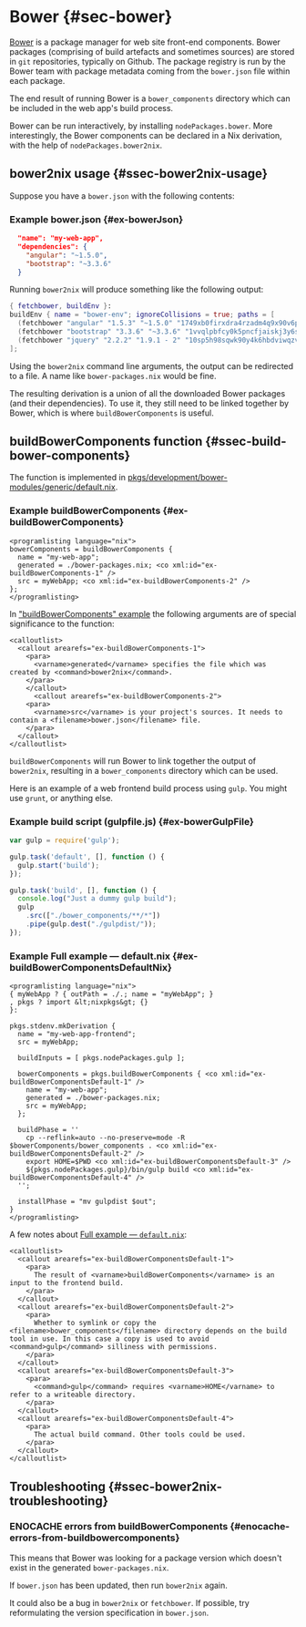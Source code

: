 # Bower {#sec-bower}

[Bower](https://bower.io) is a package manager for web site front-end components. Bower packages (comprising of build artefacts and sometimes sources) are stored in `git` repositories, typically on Github. The package registry is run by the Bower team with package metadata coming from the `bower.json` file within each package.

The end result of running Bower is a `bower_components` directory which can be included in the web app's build process.

Bower can be run interactively, by installing `nodePackages.bower`. More interestingly, the Bower components can be declared in a Nix derivation, with the help of `nodePackages.bower2nix`.

## bower2nix usage {#ssec-bower2nix-usage}

Suppose you have a `bower.json` with the following contents:

### Example bower.json {#ex-bowerJson}

```json
  "name": "my-web-app",
  "dependencies": {
    "angular": "~1.5.0",
    "bootstrap": "~3.3.6"
  }
```

Running `bower2nix` will produce something like the following output:

```nix
{ fetchbower, buildEnv }:
buildEnv { name = "bower-env"; ignoreCollisions = true; paths = [
  (fetchbower "angular" "1.5.3" "~1.5.0" "1749xb0firxdra4rzadm4q9x90v6pzkbd7xmcyjk6qfza09ykk9y")
  (fetchbower "bootstrap" "3.3.6" "~3.3.6" "1vvqlpbfcy0k5pncfjaiskj3y6scwifxygfqnw393sjfxiviwmbv")
  (fetchbower "jquery" "2.2.2" "1.9.1 - 2" "10sp5h98sqwk90y4k6hbdviwqzvzwqf47r3r51pakch5ii2y7js1")
];
```

Using the `bower2nix` command line arguments, the output can be redirected to a file. A name like `bower-packages.nix` would be fine.

The resulting derivation is a union of all the downloaded Bower packages (and their dependencies). To use it, they still need to be linked together by Bower, which is where `buildBowerComponents` is useful.

## buildBowerComponents function {#ssec-build-bower-components}

The function is implemented in [pkgs/development/bower-modules/generic/default.nix](https://github.com/NixOS/nixpkgs/blob/master/pkgs/development/bower-modules/generic/default.nix).

### Example buildBowerComponents {#ex-buildBowerComponents}

```{=docbook}
<programlisting language="nix">
bowerComponents = buildBowerComponents {
  name = "my-web-app";
  generated = ./bower-packages.nix; <co xml:id="ex-buildBowerComponents-1" />
  src = myWebApp; <co xml:id="ex-buildBowerComponents-2" />
};
</programlisting>
```

In ["buildBowerComponents" example](#ex-buildBowerComponents) the following arguments are of special significance to the function:

```{=docbook}
<calloutlist>
  <callout arearefs="ex-buildBowerComponents-1">
    <para>
      <varname>generated</varname> specifies the file which was created by <command>bower2nix</command>.
    </para>
    </callout>
      <callout arearefs="ex-buildBowerComponents-2">
    <para>
      <varname>src</varname> is your project's sources. It needs to contain a <filename>bower.json</filename> file.
    </para>
  </callout>
</calloutlist>
```

`buildBowerComponents` will run Bower to link together the output of `bower2nix`, resulting in a `bower_components` directory which can be used.

Here is an example of a web frontend build process using `gulp`. You might use `grunt`, or anything else.

### Example build script (gulpfile.js) {#ex-bowerGulpFile}

```javascript
var gulp = require('gulp');

gulp.task('default', [], function () {
  gulp.start('build');
});

gulp.task('build', [], function () {
  console.log("Just a dummy gulp build");
  gulp
    .src(["./bower_components/**/*"])
    .pipe(gulp.dest("./gulpdist/"));
});
```

### Example Full example — default.nix {#ex-buildBowerComponentsDefaultNix}

```{=docbook}
<programlisting language="nix">
{ myWebApp ? { outPath = ./.; name = "myWebApp"; }
, pkgs ? import &lt;nixpkgs&gt; {}
}:

pkgs.stdenv.mkDerivation {
  name = "my-web-app-frontend";
  src = myWebApp;

  buildInputs = [ pkgs.nodePackages.gulp ];

  bowerComponents = pkgs.buildBowerComponents { <co xml:id="ex-buildBowerComponentsDefault-1" />
    name = "my-web-app";
    generated = ./bower-packages.nix;
    src = myWebApp;
  };

  buildPhase = ''
    cp --reflink=auto --no-preserve=mode -R $bowerComponents/bower_components . <co xml:id="ex-buildBowerComponentsDefault-2" />
    export HOME=$PWD <co xml:id="ex-buildBowerComponentsDefault-3" />
    ${pkgs.nodePackages.gulp}/bin/gulp build <co xml:id="ex-buildBowerComponentsDefault-4" />
  '';

  installPhase = "mv gulpdist $out";
}
</programlisting>
```

A few notes about [Full example — `default.nix`](#ex-buildBowerComponentsDefaultNix):

```{=docbook}
<calloutlist>
  <callout arearefs="ex-buildBowerComponentsDefault-1">
    <para>
      The result of <varname>buildBowerComponents</varname> is an input to the frontend build.
    </para>
  </callout>
  <callout arearefs="ex-buildBowerComponentsDefault-2">
    <para>
      Whether to symlink or copy the <filename>bower_components</filename> directory depends on the build tool in use. In this case a copy is used to avoid <command>gulp</command> silliness with permissions.
    </para>
  </callout>
  <callout arearefs="ex-buildBowerComponentsDefault-3">
    <para>
      <command>gulp</command> requires <varname>HOME</varname> to refer to a writeable directory.
    </para>
  </callout>
  <callout arearefs="ex-buildBowerComponentsDefault-4">
    <para>
      The actual build command. Other tools could be used.
    </para>
  </callout>
</calloutlist>
```

## Troubleshooting {#ssec-bower2nix-troubleshooting}

### ENOCACHE errors from buildBowerComponents {#enocache-errors-from-buildbowercomponents}

This means that Bower was looking for a package version which doesn't exist in the generated `bower-packages.nix`.

If `bower.json` has been updated, then run `bower2nix` again.

It could also be a bug in `bower2nix` or `fetchbower`. If possible, try reformulating the version specification in `bower.json`.
